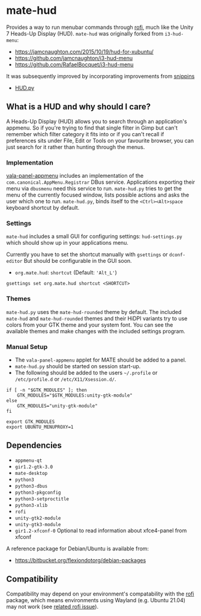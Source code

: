 # mate-hud

Provides a way to run menubar commands through
[rofi](https://github.com/davatorium/rofi), much like the Unity 7
Heads-Up Display (HUD). `mate-hud` was originally forked from
`i3-hud-menu`:

  * https://jamcnaughton.com/2015/10/19/hud-for-xubuntu/
  * https://github.com/jamcnaughton/i3-hud-menu
  * https://github.com/RafaelBocquet/i3-hud-menu

It was subsequently improved by incorporating improvements from
[snippins](https://gist.github.com/snippins)

  * [HUD.py](https://gist.github.com/snippins/ee943f2b25db555ef12107f7cee20241)

## What is a HUD and why should I care?

A Heads-Up Display (HUD) allows you to search through an application's
appmenu. So if you're trying to find that single filter in Gimp but
can't remember which filter category it fits into or if you can't
recall if preferences sits under File, Edit or Tools on your favourite
browser, you can just search for it rather than hunting through the
menus.

### Implementation

[vala-panel-appmenu](https://github.com/rilian-la-te/vala-panel-appmenu)
includes an implementation of the `com.canonical.AppMenu.Registrar` DBus
service. Applications exporting their menu via `dbusmenu` need this
service to run. `mate-hud.py` tries to get the menu of the currently
focused window, lists possible actions and asks the user which one to
run. `mate-hud.py`, binds itself to the `<Ctrl><Alt>space` keyboard
shortcut by default.

### Settings

`mate-hud` includes a small GUI for configuring settings: `hud-settings.py`
which should show up in your applications menu.

Currently you have to set the shortcut manually with `gsettings` or `dconf-editor`
But should be configurable in the GUI soon.

  * `org.mate.hud`: `shortcut` (Default: `'Alt_L'`)

```
gsettings set org.mate.hud shortcut <SHORTCUT>
```

### Themes

`mate-hud.py` uses the `mate-hud-rounded` theme by default.
The included `mate-hud` and `mate-hud-rounded` themes and their HiDPI variants
try to use colors from your GTK theme and your system font. You can see
the available themes and make changes with the included settings program.

### Manual Setup

  * The `vala-panel-appmenu` applet for MATE should be added to a panel.
  * `mate-hud.py` should be started on session start-up.
  * The following should be added to the users `~/.profile` or `/etc/profile.d` or `/etc/X11/Xsession.d/`.

```
if [ -n "$GTK_MODULES" ]; then
    GTK_MODULES="$GTK_MODULES:unity-gtk-module"
else
    GTK_MODULES="unity-gtk-module"
fi

export GTK_MODULES
export UBUNTU_MENUPROXY=1
```

## Dependencies

  * `appmenu-qt`
  * `gir1.2-gtk-3.0`
  * `mate-desktop`
  * `python3`
  * `python3-dbus`
  * `python3-pkgconfig`
  * `python3-setproctitle`
  * `python3-xlib`
  * `rofi`
  * `unity-gtk2-module`
  * `unity-gtk3-module`
  * `gir1.2-xfconf-0` Optional to read information about xfce4-panel from xfconf

A reference package for Debian/Ubuntu is available from:

  * https://bitbucket.org/flexiondotorg/debian-packages

## Compatibility

Compatibility may depend on your environment's compatability with the [rofi](https://github.com/davatorium/rofi/) package, which means environments using Wayland (e.g. Ubuntu 21.04) may not work (see [related rofi issue](https://github.com/davatorium/rofi/issues/446)).
